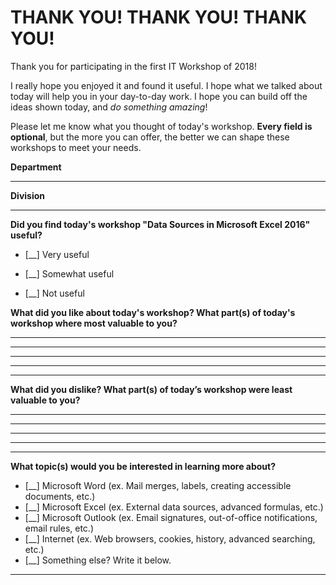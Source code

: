 # THANK YOU! THANK YOU! THANK YOU!

Thank you for participating in the first IT Workshop of 2018!

I really hope you enjoyed it and found it useful.
I hope what we talked about today will help you in your day-to-day work.
I hope you can build off the ideas shown today, and *do something amazing*!

Please let me know what you thought of today's workshop.
**Every field is optional**, but the more you can offer, the better we can shape these workshops to meet your needs.

**Department**

___


**Division**

___


**Did you find today's workshop "Data Sources in Microsoft Excel 2016" useful?**

- [__] Very useful

- [__] Somewhat useful

- [__] Not useful


**What did you like about today's workshop?  What part(s) of today's workshop where most valuable to you?**

___

___

___

___

___


**What did you dislike?  What part(s) of today’s workshop were least valuable to you?**
___
___
___
___
___


**What topic(s) would you be interested in learning more about?**
- [__] Microsoft Word (ex. Mail merges, labels, creating accessible documents, etc.)
- [__] Microsoft Excel (ex. External data sources, advanced formulas, etc.)
- [__] Microsoft Outlook (ex. Email signatures, out-of-office notifications, email rules, etc.)
- [__] Internet (ex. Web browsers, cookies, history, advanced searching, etc.)
- [__] Something else? Write it below.
___
